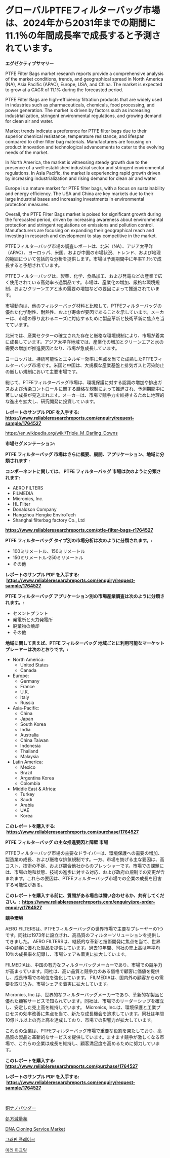 <p><h1>グローバルPTFEフィルターバッグ市場は、2024年から2031年までの期間に11.1％の年間成長率で成長すると予測されています。</h1></p><p><strong>エグゼクティブサマリー</strong></p>
<p><p>PTFE Filter Bags market research reports provide a comprehensive analysis of the market conditions, trends, and geographical spread in North America (NA), Asia Pacific (APAC), Europe, USA, and China. The market is expected to grow at a CAGR of 11.1% during the forecasted period.</p><p>PTFE Filter Bags are high-efficiency filtration products that are widely used in industries such as pharmaceuticals, chemicals, food processing, and power generation. The market is driven by factors such as increasing industrialization, stringent environmental regulations, and growing demand for clean air and water.</p><p>Market trends indicate a preference for PTFE filter bags due to their superior chemical resistance, temperature resistance, and lifespan compared to other filter bag materials. Manufacturers are focusing on product innovation and technological advancements to cater to the evolving needs of the market.</p><p>In North America, the market is witnessing steady growth due to the presence of a well-established industrial sector and stringent environmental regulations. In Asia Pacific, the market is experiencing rapid growth driven by increasing industrialization and rising demand for clean air and water.</p><p>Europe is a mature market for PTFE filter bags, with a focus on sustainability and energy efficiency. The USA and China are key markets due to their large industrial bases and increasing investments in environmental protection measures.</p><p>Overall, the PTFE Filter Bags market is poised for significant growth during the forecasted period, driven by increasing awareness about environmental protection and stringent regulations on emissions and pollution control. Manufacturers are focusing on expanding their geographical reach and investing in research and development to stay competitive in the market.</p><p>PTFEフィルターバッグ市場の調査レポートは、北米（NA）、アジア太平洋（APAC）、ヨーロッパ、米国、および中国の市場状況、トレンド、および地理的範囲について包括的な分析を提供します。市場は予測期間中に年率11.1％で成長すると予想されています。</p><p>PTFEフィルターバッグは、製薬、化学、食品加工、および発電などの産業で広く使用されている高効率ろ過製品です。市場は、産業化の増加、厳格な環境規制、およびクリーンエアと水の需要の増加などの要因によって推進されています。</p><p>市場動向は、他のフィルターバッグ材料と比較して、PTFEフィルターバッグの優れた化学耐性、耐熱性、および寿命が要因であることを示しています。メーカーは、市場の移り変わるニーズに対応するために製品革新と技術革新に焦点を当てています。</p><p>北米では、産業セクターの確立された存在と厳格な環境規制により、市場が着実に成長しています。アジア太平洋地域では、産業化の増加とクリーンエアと水の需要の増加が推進要因となり、市場が急成長しています。</p><p>ヨーロッパは、持続可能性とエネルギー効率に焦点を当てた成熟したPTFEフィルターバッグ市場です。米国と中国は、大規模な産業基盤と排気ガスと汚染防止の厳しい規制において主要市場です。</p><p>総じて、PTFEフィルターバッグ市場は、環境保護に対する認識の増加や排出ガスおよび汚染コントロールに関する厳格な規制によって推進され、予測期間中に著しい成長が見込まれます。メーカーは、市場で競争力を維持するために地理的な進出を拡大し、研究開発に投資しています。</p></p>
<p><strong>レポートのサンプル PDF を入手する: <a href="https://www.reliableresearchreports.com/enquiry/request-sample/1764527">https://www.reliableresearchreports.com/enquiry/request-sample/1764527</a></strong></p>
<p><a href="https://en.wikipedia.org/wiki/Triple_M_Darling_Downs">https://en.wikipedia.org/wiki/Triple_M_Darling_Downs</a></p>
<p><strong>市場セグメンテーション:</strong></p>
<p><strong> PTFE フィルターバッグ 市場はさらに概要、展開、アプリケーション、地域に分類されます :</strong></p>
<p><strong>コンポーネントに関しては、 PTFE フィルターバッグ 市場は次のように分類されます: &nbsp;</strong></p>
<p><ul><li>AERO FILTERS</li><li>FILMEDIA</li><li>Micronics, Inc.</li><li>HL Filter</li><li>Donaldson Company</li><li>Hangzhou Hengke EnviroTech</li><li>Shanghai filterbag factory Co., Ltd</li></ul></p>
<p><strong><a href="https://www.reliableresearchreports.com/ptfe-filter-bags-r1764527">https://www.reliableresearchreports.com/ptfe-filter-bags-r1764527</a></strong></p>
<p><strong> PTFE フィルターバッグ タイプ別の市場分析は次のように分類されます。:</strong></p>
<p><ul><li>100ミリメートル、150ミリメートル</li><li>150ミリメートル-250ミリメートル</li><li>その他</li></ul></p>
<p><strong>レポートのサンプル PDF を入手する: &nbsp;<a href="https://www.reliableresearchreports.com/enquiry/request-sample/1764527">https://www.reliableresearchreports.com/enquiry/request-sample/1764527</a></strong></p>
<p><strong> PTFE フィルターバッグ アプリケーション別の市場産業調査は次のように分類されます。:</strong></p>
<p><ul><li>セメントプラント</li><li>発電所と火力発電所</li><li>廃棄物の焼却</li><li>その他</li></ul></p>
<p><strong>地域に関して言えば、PTFE フィルターバッグ 地域ごとに利用可能なマーケットプレーヤーは次のとおりです。:</strong></p>
<p><ul>
    <li>
        North America:
        <ul>
            <li>United States</li>
            <li>Canada</li>
        </ul>
    </li>
    <li>
        Europe:
        <ul>
            <li>Germany</li>
            <li>France</li>
            <li>U.K.</li>
            <li>Italy</li>
            <li>Russia</li>
        </ul>
    </li>
    <li>
        Asia-Pacific:
        <ul>
            <li>China</li>
            <li>Japan</li>
            <li>South Korea</li>
            <li>India</li>
            <li>Australia</li>
            <li>China Taiwan</li>
            <li>Indonesia</li>
            <li>Thailand</li>
            <li>Malaysia</li>
        </ul>
    </li>
    <li>
        Latin America:
        <ul>
            <li>Mexico</li>
            <li>Brazil</li>
            <li>Argentina Korea</li>
            <li>Colombia</li>
        </ul>
    </li>
    <li>
        Middle East & Africa:
        <ul>
            <li>Turkey</li>
            <li>Saudi</li>
            <li>Arabia</li>
            <li>UAE</li>
            <li>Korea</li>
        </ul>
    </li>
    </ul></p>
<p><strong>このレポートを購入する: &nbsp;<a href="https://www.reliableresearchreports.com/purchase/1764527">https://www.reliableresearchreports.com/purchase/1764527</a></strong></p>
<p><strong>PTFE フィルターバッグ の主な推進要因と障壁 市場</strong></p>
<p><p>PTFEフィルターバッグ市場の主要なドライバーは、環境保護への需要の増加、製造業の成長、および厳格な排気規制です。一方、市場を妨げる主な要因は、高コスト、技術の不足、および競合他社からのプレッシャーです。市場での課題には、市場の飽和状態、技術の進歩に対する対応、および政府の規制での変更が含まれます。これらの要因は、PTFEフィルターバッグ市場での企業の成長を阻害する可能性がある。</p></p>
<p><strong>このレポートを購入する前に、質問がある場合は問い合わせるか、共有してください。:&nbsp; <a href="https://www.reliableresearchreports.com/enquiry/pre-order-enquiry/1764527">https://www.reliableresearchreports.com/enquiry/pre-order-enquiry/1764527</a></strong></p>
<p><strong>競争環境</strong></p>
<p><p>AERO FILTERSは、PTFEフィルターバッグの世界市場で主要なプレーヤーの1つです。同社は1973年に設立され、高品質のフィルターソリューションを提供してきました。 AERO FILTERSは、継続的な革新と技術開発に焦点を当て、世界中の顧客に優れた製品を提供しています。過去10年間、同社の売上高は年平均10％の成長率を記録し、市場シェアも着実に拡大しています。</p><p>FILMEDIAは、中国の有力なフィルターバッグメーカーであり、市場での競争力が高まっています。同社は、高い品質と競争力のある価格で顧客に価値を提供し、成長市場での地位を強化しています。 FILMEDIAは、国内外の顧客からの需要を取り込み、市場シェアを着実に拡大しています。</p><p>Micronics, Inc.は、世界的なフィルターバッグメーカーであり、革新的な製品と優れた顧客サービスで知られています。同社は、市場でのリーダーシップを確立し、安定した売上高を維持しています。 Micronics, Inc.は、環境保護と工業プロセスの効率改善に焦点を当て、新たな成長機会を追求しています。同社は年間10億ドル以上の売上高を達成しており、市場での影響力が拡大しています。</p><p>これらの企業は、PTFEフィルターバッグ市場で重要な役割を果たしており、高品質の製品と革新的なサービスを提供しています。ますます競争が激しくなる市場で、これらの企業は成長を維持し、顧客満足度を高めるために努力しています。</p></p>
<p><strong>このレポートを購入する: &nbsp; <a href="https://www.reliableresearchreports.com/purchase/1764527">https://www.reliableresearchreports.com/purchase/1764527</a></strong></p>
<p><strong>レポートのサンプル PDF を入手する: &nbsp;<a href="https://www.reliableresearchreports.com/enquiry/request-sample/1764527">https://www.reliableresearchreports.com/enquiry/request-sample/1764527</a></strong><strong></strong></p>
<p>&nbsp;</p>
<p><p><a href="https://github.com/TerrellConn/Market-Research-Report-List-2/blob/main/452831723499.md">銅ナノパウダー</a></p><p><a href="https://github.com/RandallRunte2023/Market-Research-Report-List-2/blob/main/489234823500.md">処方減量薬</a></p><p><a href="https://github.com/violawzepeda0462024/Market-Research-Report-List-1/blob/main/dna-cloning-service-market.md">DNA Cloning Service Market</a></p><p><a href="https://github.com/shampaakter36/Market-Research-Report-List-2/blob/main/328055431647.md">그래핀 플레이크</a></p><p><a href="https://github.com/LuckeyCorbin/Market-Research-Report-List-2/blob/main/468183231648.md">미러 아크릴</a></p></p>